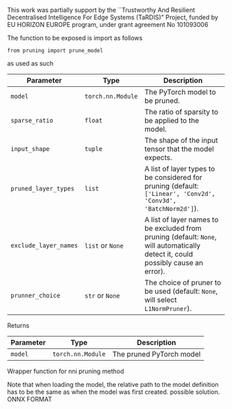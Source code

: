 This work was partially support by the ``Trustworthy And Resilient Decentralised Intelligence For Edge Systems (TaRDIS)" Project, funded by EU HORIZON EUROPE program, under grant agreement No 101093006


The function to be exposed is import as follows

`from pruning import prune_model `

as used as such

| Parameter            | Type                | Description                                                                 |
|----------------------|---------------------|-----------------------------------------------------------------------------|
| `model`              | `torch.nn.Module`   | The PyTorch model to be pruned.                                             |
| `sparse_ratio`       | `float`             | The ratio of sparsity to be applied to the model.                           |
| `input_shape`        | `tuple`             | The shape of the input tensor that the model expects.                       |
| `pruned_layer_types` | `list`              | A list of layer types to be considered for pruning (default: `['Linear', 'Conv2d', 'Conv3d', 'BatchNorm2d']`). |
| `exclude_layer_names`| `list` or `None`    | A list of layer names to be excluded from pruning (default: `None`, will automatically detect it, could possibly cause an error). |
| `prunner_choice`     | `str` or `None`     | The choice of pruner to be used (default: `None`, will select `L1NormPruner`).                                |



Returns 

| Parameter            | Type                | Description                                                                 |
|----------------------|---------------------|-----------------------------------------------------------------------------|
| `model`              | `torch.nn.Module`   | The pruned PyTorch model                                         |




Wrapper function for nni pruning method

Note that when loading the model, the relative path to the model definition has to be the same as when the model was first created.
possible solution.
ONNX FORMAT
